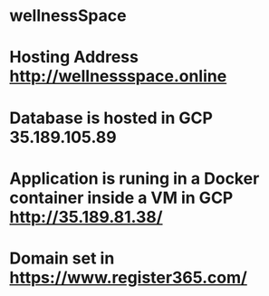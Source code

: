 # wellnessSpace

# Hosting Address http://wellnessspace.online

# Database is hosted in GCP 35.189.105.89

# Application is runing in a Docker container inside a VM in GCP http://35.189.81.38/

# Domain set in https://www.register365.com/

